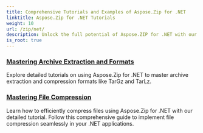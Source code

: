 ```yaml
---
title: Comprehensive Tutorials and Examples of Aspose.Zip for .NET 
linktitle: Aspose.Zip for .NET Tutorials
weight: 10
url: /zip/net/
description: Unlock the full potential of Aspose.ZIP for .NET with our detailed tutorials and practical examples. Learn how to efficiently compress, extract, and manage ZIP files in your .NET applications.
is_root: true
---
```

### [Mastering Archive Extraction and Formats](./mastering-archive-extraction-and-formats/)
Explore detailed tutorials on using Aspose.Zip for .NET to master archive extraction and compression formats like TarGz and TarLz.
### [Mastering File Compression](./file-compress/)
Learn how to efficiently compress files using Aspose.Zip for .NET with our detailed tutorial. Follow this comprehensive guide to implement file compression seamlessly in your .NET applications.